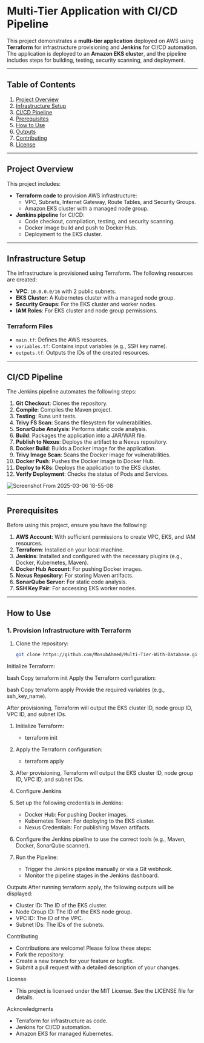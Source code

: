 # Multi-Tier Application with CI/CD Pipeline

This project demonstrates a **multi-tier application** deployed on AWS using **Terraform** for infrastructure provisioning and **Jenkins** for CI/CD automation. The application is deployed to an **Amazon EKS cluster**, and the pipeline includes steps for building, testing, security scanning, and deployment.

---

## **Table of Contents**
1. [Project Overview](#project-overview)
2. [Infrastructure Setup](#infrastructure-setup)
3. [CI/CD Pipeline](#cicd-pipeline)
4. [Prerequisites](#prerequisites)
5. [How to Use](#how-to-use)
6. [Outputs](#outputs)
7. [Contributing](#contributing)
8. [License](#license)

---

## **Project Overview**
This project includes:
- **Terraform code** to provision AWS infrastructure:
  - VPC, Subnets, Internet Gateway, Route Tables, and Security Groups.
  - Amazon EKS cluster with a managed node group.
- **Jenkins pipeline** for CI/CD:
  - Code checkout, compilation, testing, and security scanning.
  - Docker image build and push to Docker Hub.
  - Deployment to the EKS cluster.

---

## **Infrastructure Setup**
The infrastructure is provisioned using Terraform. The following resources are created:
- **VPC**: `10.0.0.0/16` with 2 public subnets.
- **EKS Cluster**: A Kubernetes cluster with a managed node group.
- **Security Groups**: For the EKS cluster and worker nodes.
- **IAM Roles**: For EKS cluster and node group permissions.

### **Terraform Files**
- `main.tf`: Defines the AWS resources.
- `variables.tf`: Contains input variables (e.g., SSH key name).
- `outputs.tf`: Outputs the IDs of the created resources.

---

## **CI/CD Pipeline**
The Jenkins pipeline automates the following steps:
1. **Git Checkout**: Clones the repository.
2. **Compile**: Compiles the Maven project.
3. **Testing**: Runs unit tests.
4. **Trivy FS Scan**: Scans the filesystem for vulnerabilities.
5. **SonarQube Analysis**: Performs static code analysis.
6. **Build**: Packages the application into a JAR/WAR file.
7. **Publish to Nexus**: Deploys the artifact to a Nexus repository.
8. **Docker Build**: Builds a Docker image for the application.
9. **Trivy Image Scan**: Scans the Docker image for vulnerabilities.
10. **Docker Push**: Pushes the Docker image to Docker Hub.
11. **Deploy to K8s**: Deploys the application to the EKS cluster.
12. **Verify Deployment**: Checks the status of Pods and Services.

![Screenshot From 2025-03-06 18-55-08](https://github.com/user-attachments/assets/48a8c8e1-8b80-4efb-b853-b1ef0a0f7dfb)


---

## **Prerequisites**
Before using this project, ensure you have the following:
1. **AWS Account**: With sufficient permissions to create VPC, EKS, and IAM resources.
2. **Terraform**: Installed on your local machine.
3. **Jenkins**: Installed and configured with the necessary plugins (e.g., Docker, Kubernetes, Maven).
4. **Docker Hub Account**: For pushing Docker images.
5. **Nexus Repository**: For storing Maven artifacts.
6. **SonarQube Server**: For static code analysis.
7. **SSH Key Pair**: For accessing EKS worker nodes.

---

## **How to Use**

### **1. Provision Infrastructure with Terraform**
1. Clone the repository:
   ```bash
   git clone https://github.com/MosubAhmed/Multi-Tier-With-Database.git
   
Initialize Terraform:

bash
Copy
terraform init
Apply the Terraform configuration:

bash
Copy
terraform apply
Provide the required variables (e.g., ssh_key_name).

After provisioning, Terraform will output the EKS cluster ID, node group ID, VPC ID, and subnet IDs.

1. Initialize Terraform:
   - terraform init

3. Apply the Terraform configuration:
   - terraform apply
  
4. After provisioning, Terraform will output the EKS cluster ID, node group ID, VPC ID, and subnet IDs.


2. Configure Jenkins
  1.  Set up the following credentials in Jenkins:
      -  Docker Hub: For pushing Docker images.
      -  Kubernetes Token: For deploying to the EKS cluster.    
      -  Nexus Credentials: For publishing Maven artifacts.
  
  2. Configure the Jenkins pipeline to use the correct tools (e.g., Maven, Docker, SonarQube scanner).
  3. Run the Pipeline:
     - Trigger the Jenkins pipeline manually or via a Git webhook.
     - Monitor the pipeline stages in the Jenkins dashboard.
    
Outputs
  After running terraform apply, the following outputs will be displayed:
  -  Cluster ID: The ID of the EKS cluster.
  -  Node Group ID: The ID of the EKS node group.
  -  VPC ID: The ID of the VPC.
  -  Subnet IDs: The IDs of the subnets.


Contributing
-  Contributions are welcome! Please follow these steps:
-  Fork the repository.
-  Create a new branch for your feature or bugfix.
-  Submit a pull request with a detailed description of your changes.

License
- This project is licensed under the MIT License. See the LICENSE file for details.


Acknowledgments
-  Terraform for infrastructure as code.
-  Jenkins for CI/CD automation.
-  Amazon EKS for managed Kubernetes.





